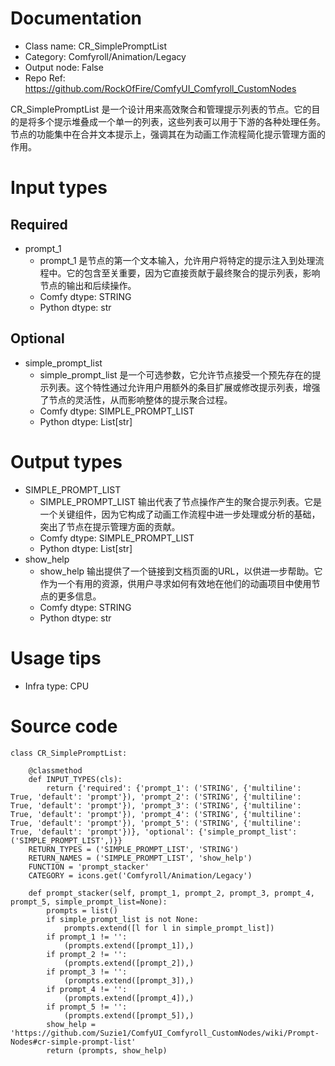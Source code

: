 # Documentation
- Class name: CR_SimplePromptList
- Category: Comfyroll/Animation/Legacy
- Output node: False
- Repo Ref: https://github.com/RockOfFire/ComfyUI_Comfyroll_CustomNodes

CR_SimplePromptList 是一个设计用来高效聚合和管理提示列表的节点。它的目的是将多个提示堆叠成一个单一的列表，这些列表可以用于下游的各种处理任务。节点的功能集中在合并文本提示上，强调其在为动画工作流程简化提示管理方面的作用。

# Input types
## Required
- prompt_1
    - prompt_1 是节点的第一个文本输入，允许用户将特定的提示注入到处理流程中。它的包含至关重要，因为它直接贡献于最终聚合的提示列表，影响节点的输出和后续操作。
    - Comfy dtype: STRING
    - Python dtype: str
## Optional
- simple_prompt_list
    - simple_prompt_list 是一个可选参数，它允许节点接受一个预先存在的提示列表。这个特性通过允许用户用额外的条目扩展或修改提示列表，增强了节点的灵活性，从而影响整体的提示聚合过程。
    - Comfy dtype: SIMPLE_PROMPT_LIST
    - Python dtype: List[str]

# Output types
- SIMPLE_PROMPT_LIST
    - SIMPLE_PROMPT_LIST 输出代表了节点操作产生的聚合提示列表。它是一个关键组件，因为它构成了动画工作流程中进一步处理或分析的基础，突出了节点在提示管理方面的贡献。
    - Comfy dtype: SIMPLE_PROMPT_LIST
    - Python dtype: List[str]
- show_help
    - show_help 输出提供了一个链接到文档页面的URL，以供进一步帮助。它作为一个有用的资源，供用户寻求如何有效地在他们的动画项目中使用节点的更多信息。
    - Comfy dtype: STRING
    - Python dtype: str

# Usage tips
- Infra type: CPU

# Source code
```
class CR_SimplePromptList:

    @classmethod
    def INPUT_TYPES(cls):
        return {'required': {'prompt_1': ('STRING', {'multiline': True, 'default': 'prompt'}), 'prompt_2': ('STRING', {'multiline': True, 'default': 'prompt'}), 'prompt_3': ('STRING', {'multiline': True, 'default': 'prompt'}), 'prompt_4': ('STRING', {'multiline': True, 'default': 'prompt'}), 'prompt_5': ('STRING', {'multiline': True, 'default': 'prompt'})}, 'optional': {'simple_prompt_list': ('SIMPLE_PROMPT_LIST',)}}
    RETURN_TYPES = ('SIMPLE_PROMPT_LIST', 'STRING')
    RETURN_NAMES = ('SIMPLE_PROMPT_LIST', 'show_help')
    FUNCTION = 'prompt_stacker'
    CATEGORY = icons.get('Comfyroll/Animation/Legacy')

    def prompt_stacker(self, prompt_1, prompt_2, prompt_3, prompt_4, prompt_5, simple_prompt_list=None):
        prompts = list()
        if simple_prompt_list is not None:
            prompts.extend([l for l in simple_prompt_list])
        if prompt_1 != '':
            (prompts.extend([prompt_1]),)
        if prompt_2 != '':
            (prompts.extend([prompt_2]),)
        if prompt_3 != '':
            (prompts.extend([prompt_3]),)
        if prompt_4 != '':
            (prompts.extend([prompt_4]),)
        if prompt_5 != '':
            (prompts.extend([prompt_5]),)
        show_help = 'https://github.com/Suzie1/ComfyUI_Comfyroll_CustomNodes/wiki/Prompt-Nodes#cr-simple-prompt-list'
        return (prompts, show_help)
```
